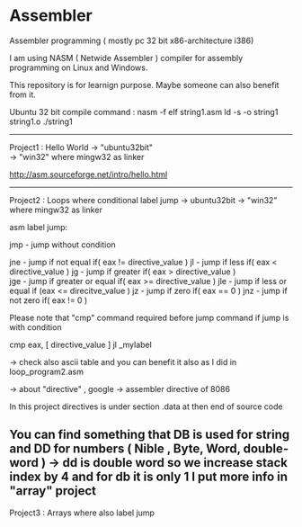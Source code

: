 # Assembler
Assembler programming ( mostly pc 32 bit x86-architecture i386)


I am using NASM ( Netwide Assembler ) compiler for assembly programming on Linux and Windows.

This repository is for learnign purpose. Maybe someone can also benefit from it.


Ubuntu 32 bit compile command  : 
 nasm -f elf string1.asm
 ld -s -o string1 string1.o
 ./string1

------------------------------------------   

Project1 : Hello World 
 -> "ubuntu32bit"  
 -> "win32" where mingw32 as linker

http://asm.sourceforge.net/intro/hello.html

------------------------------------------

Project2 : Loops where conditional label jump
 -> ubuntu32bit
 -> "win32" where mingw32 as linker

 asm label jump:
 
 jmp - jump without condition
 
 jne - jump if not equal  if( eax != directive_value )
 jl - jump if less        if( eax < directive_value )
 jg - jump if greater     if( eax > directive_value )   
 jge - jump if greater or equal  if( eax >= directive_value )
 jle - jump if less or equal   if (eax <= direcitve_value  )
 jz - jump if zero        if( eax == 0 )
 jnz - jump if not zero   if( eax != 0 )

 Please note that "cmp" command required before jump command if jump is with condition

 cmp eax, [ directive_value ]
 jl _mylabel


 -> check also ascii table and you can benefit it also as I did in loop_program2.asm

 -> about "directive" , google -> assembler directive of 8086
 
In this project directives is under 
section     .data
at then end of source code
 
 You can find something that DB is used for string and DD for numbers
 ( Nible , Byte, Word, double-word )
 -> dd is double word so we increase stack index by 4 and for db it is only 1
 I put more info in "array" project
 ------------------------------------------

Project3 : Arrays where also label jump 
 



